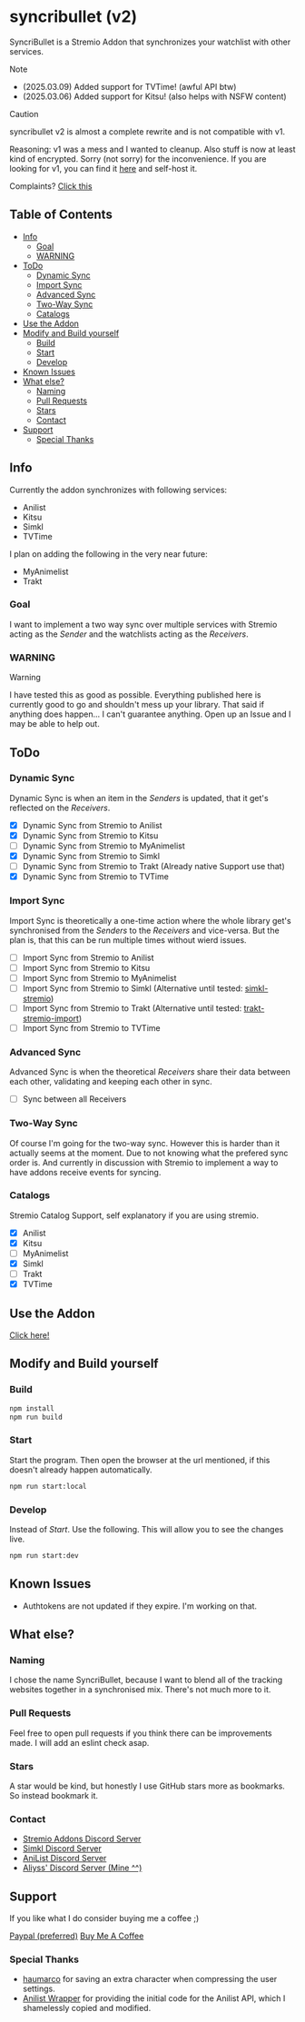 # syncribullet (v2)
SyncriBullet is a Stremio Addon that synchronizes your watchlist with other services.

> [!NOTE]
> - (2025.03.09) Added support for TVTime! (awful API btw)
> - (2025.03.06) Added support for Kitsu! (also helps with NSFW content)


> [!CAUTION]
> syncribullet v2 is almost a complete rewrite and is not compatible with v1.

Reasoning: v1 was a mess and I wanted to cleanup. Also stuff is now at least kind of encrypted. Sorry (not sorry) for the inconvenience.
If you are looking for v1, you can find it [here](https://github.com/aliyss/syncribullet/tree/v1) and self-host it.

Complaints? [Click this](https://github.com/aliyss/syncribullet/issues/34)


## Table of Contents
- [Info](#info)
    - [Goal](#goal)
    - [WARNING](#warning)
- [ToDo](#todo)
    - [Dynamic Sync](#dynamic-sync)
    - [Import Sync](#import-sync)
    - [Advanced Sync](#advanced-sync)
    - [Two-Way Sync](#two-way-sync)
    - [Catalogs](#catalogs)
- [Use the Addon](#use-the-addon)
- [Modify and Build yourself](#modify-and-build-yourself)
    - [Build](#build)
    - [Start](#start)
    - [Develop](#develop)
- [Known Issues](#known-issues)
- [What else?](#what-else)
    - [Naming](#naming)
    - [Pull Requests](#pull-requests)
    - [Stars](#stars)
    - [Contact](#contact)
- [Support](#support)
    - [Special Thanks](#special-thanks)


## Info
Currently the addon synchronizes with following services:
- Anilist
- Kitsu
- Simkl
- TVTime

I plan on adding the following in the very near future:
- MyAnimelist
- Trakt

### Goal
I want to implement a two way sync over multiple services with Stremio acting as the _Sender_ and the watchlists acting as the _Receivers_.


### WARNING
> [!WARNING]
> I have tested this as good as possible. Everything published here is currently good to go and shouldn't mess up your library.
> That said if anything does happen... I can't guarantee anything. Open up an Issue and I may be able to help out.

## ToDo

### Dynamic Sync
Dynamic Sync is when an item in the _Senders_ is updated, that it get's reflected on the _Receivers_.

- [X] Dynamic Sync from Stremio to Anilist
- [X] Dynamic Sync from Stremio to Kitsu
- [ ] Dynamic Sync from Stremio to MyAnimelist
- [X] Dynamic Sync from Stremio to Simkl
- [ ] Dynamic Sync from Stremio to Trakt (Already native Support use that)
- [X] Dynamic Sync from Stremio to TVTime

### Import Sync
Import Sync is theoretically a one-time action where the whole library get's synchronised from the _Senders_ to the _Receivers_ and vice-versa. But the plan is, that this can be run multiple times without wierd issues.

- [ ] Import Sync from Stremio to Anilist
- [ ] Import Sync from Stremio to Kitsu
- [ ] Import Sync from Stremio to MyAnimelist
- [ ] Import Sync from Stremio to Simkl (Alternative until tested: [simkl-stremio](https://github.com/aliyss/simkl-stremio))
- [ ] Import Sync from Stremio to Trakt (Alternative until tested: [trakt-stremio-import](https://github.com/aliyss/trakt-stremio-import))
- [ ] Import Sync from Stremio to TVTime

### Advanced Sync
Advanced Sync is when the theoretical _Receivers_ share their data between each other, validating and keeping each other in sync.

- [ ] Sync between all Receivers

### Two-Way Sync
Of course I'm going for the two-way sync. However this is harder than it actually seems at the moment. Due to not knowing what the prefered sync order is. And currently in discussion with Stremio to implement a way to have addons receive events for syncing.

### Catalogs
Stremio Catalog Support, self explanatory if you are using stremio.

- [X] Anilist
- [X] Kitsu
- [ ] MyAnimelist
- [X] Simkl
- [ ] Trakt
- [X] TVTime

## Use the Addon

[Click here!](https://56bca7d190fc-syncribullet.baby-beamup.club/)

## Modify and Build yourself

### Build

```bash
npm install
npm run build
```

### Start
Start the program. Then open the browser at the url mentioned, if this doesn't already happen automatically.

```bash
npm run start:local
```

### Develop
Instead of _Start_. Use the following. This will allow you to see the changes live.

```bash
npm run start:dev
```

## Known Issues
- Authtokens are not updated if they expire. I'm working on that.

## What else?

### Naming
I chose the name SyncriBullet, because I want to blend all of the tracking websites together in a synchronised mix. There's not much more to it.

### Pull Requests
Feel free to open pull requests if you think there can be improvements made. I will add an eslint check asap.

### Stars
A star would be kind, but honestly I use GitHub stars more as bookmarks. So instead bookmark it.

### Contact
- [Stremio Addons Discord Server](https://discord.gg/zNRf6YF)
- [Simkl Discord Server](https://discord.com/invite/u89XfYn)
- [AniList Discord Server](https://discord.com/invite/TF428cr)
- [Aliyss' Discord Server (Mine ^^)](https://discord.com/invite/zAypMTH)

## Support
If you like what I do consider buying me a coffee ;)

[Paypal (preferred)](https://www.paypal.me/aliyssnow)
[Buy Me A Coffee](https://www.buymeacoffee.com/aliyss)

### Special Thanks
- [haumarco](https://github.com/haumarco) for saving an extra character when compressing the user settings.
- [Anilist Wrapper](https://github.com/Api-Wrappers/anilist-wrapper/) for providing the initial code for the Anilist API, which I shamelessly copied and modified.
